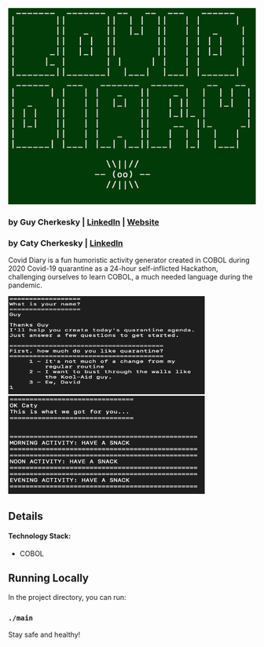 
<img src="https://raw.githubusercontent.com/cherkesky/covidiaries/master/assets/covid-diary.png" height="400" width="600">

### by Guy Cherkesky | [LinkedIn](http://linkedin.com/in/cherkesky) | [Website](http://cherkesky.com) 
### by Caty Cherkesky | [LinkedIn](http://linkedin.com/in/catybchapman)


Covid Diary is a fun humoristic activity generator created in COBOL during 2020 Covid-19 quarantine as a 24-hour self-inflicted Hackathon, challenging ourselves to learn COBOL, a much needed language during the pandemic. 


<img src="https://github.com/cherkesky/covidiaries/blob/master/assets/ss1.png" height="200" width="400">
<img src="https://github.com/cherkesky/covidiaries/blob/master/assets/ss2.png" height="200" width="400">

## Details


#### Technology Stack: 
- COBOL

## Running Locally

In the project directory, you can run:
### `./main`

Stay safe and healthy!
